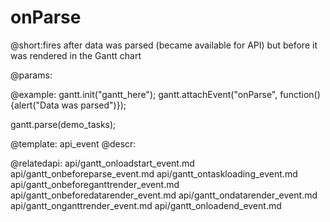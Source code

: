 onParse
=============
@short:fires after data was parsed (became available for API) but before it was rendered in the Gantt chart
	

@params:

@example:
gantt.init("gantt_here");
gantt.attachEvent("onParse", function(){alert("Data was parsed")});

gantt.parse(demo_tasks);

@template:	api_event
@descr:

@relatedapi: 
    api/gantt_onloadstart_event.md
	api/gantt_onbeforeparse_event.md
    api/gantt_ontaskloading_event.md
    api/gantt_onbeforeganttrender_event.md
    api/gantt_onbeforedatarender_event.md
    api/gantt_ondatarender_event.md
	api/gantt_onganttrender_event.md
    api/gantt_onloadend_event.md